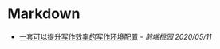 # Markdown

- [一套可以提升写作效率的写作环境配置](https://mp.weixin.qq.com/s/Tz3JKu_-MvZ2xXAvouoxPw) _- 前端桃园 2020/05/11_
